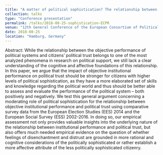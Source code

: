 ```yaml
---
title: "A matter of political sophistication? The relations­hip between institutional performance and political trust reconsidered (w/ Sebastian A. Popa)"
collection: talks
type: "Conference presentation"
permalink: /talks/2018-08-25-sophistication-ECPR
venue: "12th General Conference of the European Consortium of Political Research (ECPR)"
date: 2018-08-25
location: "Hamburg, Germany"
---
```


Abstract:
While the relationship between the objective performance of political systems and citizens’ political trust belongs to one of the most analyzed phenomena in research on political support, we still lack a clear understanding of the cognitive and affective foundations of this relationship. In this paper, we argue that the impact of objective institutional performance on political trust should be stronger for citizens with higher levels of political sophistication, as they have a more elaborated set of skills and knowledge regarding the political world and thus should be better able to assess and evaluate the performance of the political system – both positively and negatively. We test this general argument concerning a moderating role of political sophistication for the relationship between objective institutional performance and political trust using comparative survey data from the European Election Studies (EES) 2014 and the European Social Survey (ESS) 2002-2016. In doing so, our empirical assessment not only provides valuable insights into the underlying nature of the relationship between institutional performance and political trust, but also offers much needed empirical evidence on the question of whether feelings of disenchantment and distrust are grounded in more rational and cognitive considerations of the politically sophisticated or rather establish a more affective attribute of the less politically sophisticated citizenry.
